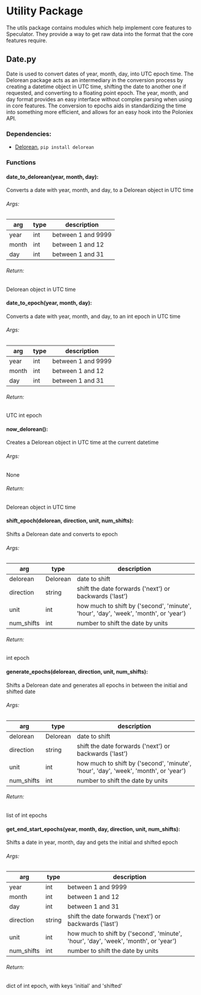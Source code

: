 # Utility Package
The utils package contains modules which help implement core features to Speculator.  They provide a way to get raw data into the format that the core features require.

## Date.py
Date is used to convert dates of year, month, day, into UTC epoch time.
The Delorean package acts as an intermediary in the conversion process by creating a datetime object in UTC time, shifting the date to another one if requested, and converting to a floating point epoch.  The year, month, and day format provides an easy interface without complex parsing when using in core features.  The conversion to epochs aids in standardizing the time into something more efficient, and allows for an easy hook into the Poloniex API.

### Dependencies:
* [Delorean](http://delorean.readthedocs.io/en/latest/install.html), ` pip install delorean `

### Functions
#### date\_to\_delorean(year, month, day):
Converts a date with year, month, and day, to a Delorean object in UTC time
###### Args:
arg | type | description
--- | ---  | ---
year | int | between 1 and 9999
month | int | between 1 and 12
day | int | between 1 and 31
###### Return:
Delorean object in UTC time

#### date\_to\_epoch(year, month, day):
Converts a date with year, month, and day, to an int epoch in UTC time
###### Args:
arg | type | description
--- | ---  | ---
year | int | between 1 and 9999
month | int | between 1 and 12
day | int | between 1 and 31
###### Return:
UTC int epoch

#### now\_delorean():
Creates a Delorean object in UTC time at the current datetime
###### Args:
None
###### Return:
Delorean object in UTC time

#### shift\_epoch(delorean, direction, unit, num\_shifts):
Shifts a Delorean date and converts to epoch
###### Args:
arg | type | description
--- | ---  | ---
delorean | Delorean | date to shift
direction | string | shift the date forwards ('next') or backwards ('last')
unit | int | how much to shift by ('second', 'minute', 'hour', 'day', 'week', 'month', or 'year')
num\_shifts | int | number to shift the date by units
###### Return:
int epoch

#### generate\_epochs(delorean, direction, unit, num\_shifts):
Shifts a Delorean date and generates all epochs in between the initial and shifted date
###### Args:
arg | type | description
--- | ---  | ---
delorean | Delorean | date to shift
direction | string | shift the date forwards ('next') or backwards ('last')
unit | int | how much to shift by ('second', 'minute', 'hour', 'day', 'week', 'month', or 'year')
num\_shifts | int | number to shift the date by units
###### Return:
list of int epochs

#### get\_end\_start\_epochs(year, month, day, direction, unit, num\_shifts):
Shifts a date in year, month, day and gets the initial and shifted epoch
###### Args:
arg | type | description
--- | ---  | ---
year | int | between 1 and 9999
month | int | between 1 and 12
day | int | between 1 and 31
direction | string | shift the date forwards ('next') or backwards ('last')
unit | int | how much to shift by ('second', 'minute', 'hour', 'day', 'week', 'month', or 'year')
num\_shifts | int | number to shift the date by units
###### Return:
dict of int epoch, with keys 'initial' and 'shifted'

